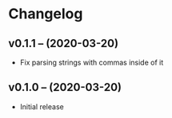 # Changelog

## v0.1.1 – (2020-03-20)

* Fix parsing strings with commas inside of it

## v0.1.0 – (2020-03-20)

* Initial release
